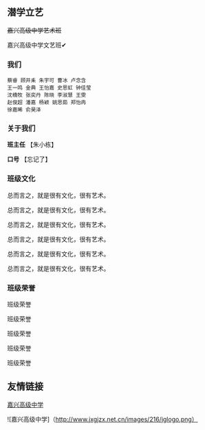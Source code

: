 ## 潜学立艺

~~嘉兴高级中学艺术班~~

嘉兴高级中学文艺班✔

### 我们

```
蔡睿 顾井耒 朱宇可 曹冰 卢念含
王一鸣 金典 王怡嘉 史思虹 钟佳莹
沈橋牧 张奕丹 陈晓 李淑慧 王雯
赵俊超 潘嘉 杨颖 姚思茹 郑怡冉
徐嘉晞 俞昊泽
```

### 关于我们

**班主任** 【朱小栋】

**口号** 【忘记了】

### 班级文化

总而言之，就是很有文化，很有艺术。

总而言之，就是很有文化，很有艺术。

总而言之，就是很有文化，很有艺术。

总而言之，就是很有文化，很有艺术。

总而言之，就是很有文化，很有艺术。

总而言之，就是很有文化，很有艺术。

### 班级荣誉

班级荣誉

班级荣誉

班级荣誉

班级荣誉

班级荣誉

## 友情链接

[嘉兴高级中学](http://www.jxgjzx.net.cn/#)



![嘉兴高级中学]（http://www.jxgjzx.net.cn/images/216/jglogo.png）
